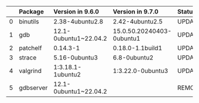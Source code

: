 <!-- markdown-link-check-disable -->

|    | Package   | Version in 9.6.0      | Version in 9.7.0          | Status   |
|---:|:----------|:----------------------|:--------------------------|:---------|
|  0 | binutils  | 2.38-4ubuntu2.8       | 2.42-4ubuntu2.5           | UPDATED  |
|  1 | gdb       | 12.1-0ubuntu1~22.04.2 | 15.0.50.20240403-0ubuntu1 | UPDATED  |
|  2 | patchelf  | 0.14.3-1              | 0.18.0-1.1build1          | UPDATED  |
|  3 | strace    | 5.16-0ubuntu3         | 6.8-0ubuntu2              | UPDATED  |
|  4 | valgrind  | 1:3.18.1-1ubuntu2     | 1:3.22.0-0ubuntu3         | UPDATED  |
|  5 | gdbserver | 12.1-0ubuntu1~22.04.2 |                           | REMOVED  |